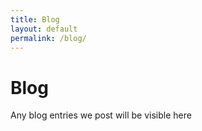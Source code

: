 ```yaml
---
title: Blog
layout: default
permalink: /blog/
---
```

<h1 class="has-text-centered">Blog</h1>
<p class="has-text-centered">Any blog entries we post will be visible here</p>
